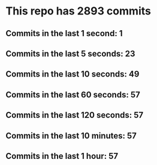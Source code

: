 # This repo has 2893 commits

## Commits in the last 1 second: 1
## Commits in the last 5 seconds: 23
## Commits in the last 10 seconds: 49
## Commits in the last 60 seconds: 57
## Commits in the last 120 seconds: 57
## Commits in the last 10 minutes: 57
## Commits in the last 1 hour: 57
